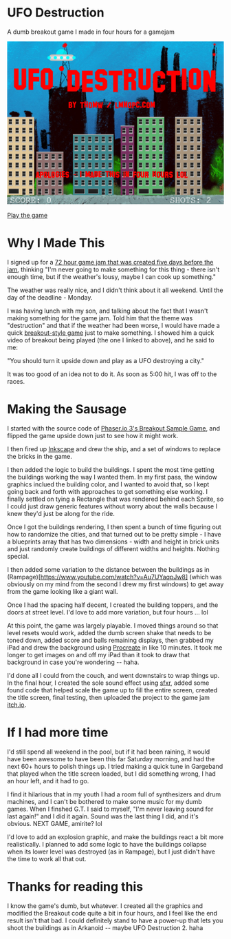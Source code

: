 # UFO Destruction
A dumb breakout game I made in four hours for a gamejam

![screenshot](https://github.com/ThomW/ufo-destruction/blob/master/screenshots/title.png?raw=true)

[Play the game](https://lmnopc.com/ufo/)

# Why I Made This

I signed up for a [72 hour game jam that was created five days before the jam](https://itch.io/jam/scorejam5), thinking "I'm never going to make something for this thing - there isn't enough time, but if the weather's lousy, maybe I can cook up something." 

The weather was really nice, and I didn't think about it all weekend.  Until the day of the deadline - Monday.  

I was having lunch with my son, and talking about the fact that I wasn't making something for the game jam. Told him that the theme was "destruction" and that if the weather had been worse, I would have made a quick [breakout-style game](https://www.youtube.com/watch?v=1oATuwG_dsA) just to make something. I showed him a quick video of breakout being played (the one I linked to above), and he said to me: 

"You should turn it upside down and play as a UFO destroying a city."  

It was too good of an idea not to do it.  As soon as 5:00 hit, I was off to the races.

# Making the Sausage

I started with the source code of [Phaser.io 3's Breakout Sample Game](https://phaser.io/examples/v3/view/games/breakout/breakout), and flipped the game upside down just to see how it might work. 

I then fired up [Inkscape](https://inkscape.org/) and drew the ship, and a set of windows to replace the bricks in the game.  

I then added the logic to build the buildings. I spent the most time getting the buildings working the way I wanted them. In my first pass, the window graphics inclued the building color, and I wanted to avoid that, so I kept going back and forth with approaches to get something else working.  I finally settled on tying a Rectangle that was rendered behind each Sprite, so I could just draw generic features without worry about the walls because I knew they'd just be along for the ride.  

Once I got the buildings rendering, I then spent a bunch of time figuring out how to randomize the cities, and that turned out to be pretty simple - I have a blueprints array that has two dimensions - width and height in brick units and just randomly create buildings of different widths and heights. Nothing special.  

I then added some variation to the distance between the buildings as in (Rampage)[https://www.youtube.com/watch?v=Au7UYaqpJw8] (which was obviously on my mind from the second I drew my first windows) to get away from the game looking like a giant wall.  

Once I had the spacing half decent, I created the building toppers, and the doors at street level.  I'd love to add more variation, but four hours ... lol 

At this point, the game was largely playable. I moved things around so that level resets would work, added the dumb screen shake that needs to be toned down, added score and balls remaining displays, then grabbed my iPad and drew the background using [Procreate](https://procreate.art/ipad) in like 10 minutes.  It took me longer to get images on and off my iPad than it took to draw that background in case you're wondering -- haha.

I'd done all I could from the couch, and went downstairs to wrap things up. In the final hour, I created the sole sound effect using [sfxr](https://github.com/grimfang4/sfxr), added some found code that helped scale the game up to fill the entire screen, created the title screen, final testing, then uploaded the project to the game jam [itch.io](https://thomw.itch.io/ufo-destruction). 

# If I had more time

I'd still spend all weekend in the pool, but if it had been raining, it would have been awesome to have been this far Saturday morning, and had the next 60+ hours to polish things up.  I tried making a quick tune in Gargeband that played when the title screen loaded, but I did something wrong, I had an hour left, and it had to go.  

I find it hilarious that in my youth I had a room full of synthesizers and drum machines, and I can't be bothered to make some music for my dumb games. When I finshed G.T. I said to myself, "I'm never leaving sound for last again!" and I did it again. Sound was the last thing I did, and it's obvious. NEXT GAME, amirite? lol

I'd love to add an explosion graphic, and make the buildings react a bit more realistically. I planned to add some logic to have the buildings collapse when its lower level was destroyed (as in Rampage), but I just didn't have the time to work all that out.  

# Thanks for reading this

I know the game's dumb, but whatever. I created all the graphics and modified the Breakout code quite a bit in four hours, and I feel like the end result isn't that bad. I could definitely stand to have a power-up that lets you shoot the buildings as in Arkanoid -- maybe UFO Destruction 2.  haha

